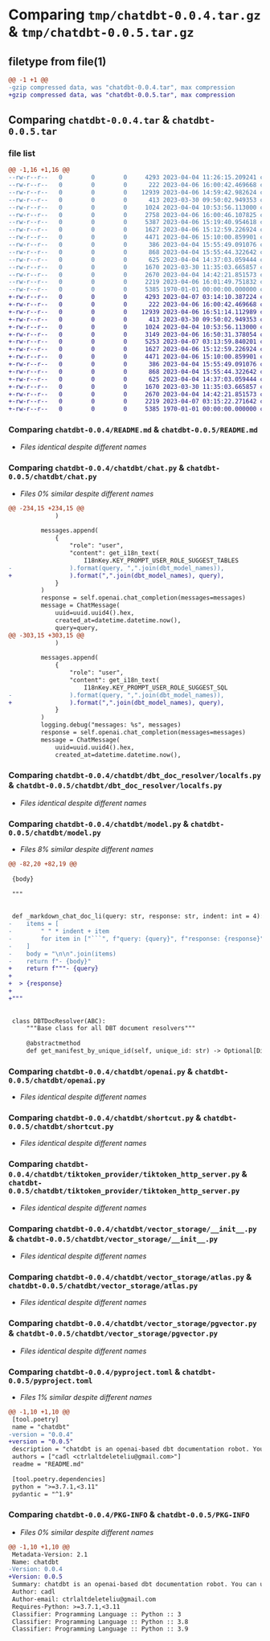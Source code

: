 # Comparing `tmp/chatdbt-0.0.4.tar.gz` & `tmp/chatdbt-0.0.5.tar.gz`

## filetype from file(1)

```diff
@@ -1 +1 @@
-gzip compressed data, was "chatdbt-0.0.4.tar", max compression
+gzip compressed data, was "chatdbt-0.0.5.tar", max compression
```

## Comparing `chatdbt-0.0.4.tar` & `chatdbt-0.0.5.tar`

### file list

```diff
@@ -1,16 +1,16 @@
--rw-r--r--   0        0        0     4293 2023-04-04 11:26:15.209241 chatdbt-0.0.4/README.md
--rw-r--r--   0        0        0      222 2023-04-06 16:00:42.469668 chatdbt-0.0.4/chatdbt/__init__.py
--rw-r--r--   0        0        0    12939 2023-04-06 14:59:42.982624 chatdbt-0.0.4/chatdbt/chat.py
--rw-r--r--   0        0        0      413 2023-03-30 09:50:02.949353 chatdbt-0.0.4/chatdbt/dbt_doc_resolver/__init__.py
--rw-r--r--   0        0        0     1024 2023-04-04 10:53:56.113000 chatdbt-0.0.4/chatdbt/dbt_doc_resolver/localfs.py
--rw-r--r--   0        0        0     2758 2023-04-06 16:00:46.107825 chatdbt-0.0.4/chatdbt/i18n.py
--rw-r--r--   0        0        0     5387 2023-04-06 15:19:40.954618 chatdbt-0.0.4/chatdbt/model.py
--rw-r--r--   0        0        0     1627 2023-04-06 15:12:59.226924 chatdbt-0.0.4/chatdbt/openai.py
--rw-r--r--   0        0        0     4471 2023-04-06 15:10:00.859901 chatdbt-0.0.4/chatdbt/shortcut.py
--rw-r--r--   0        0        0      386 2023-04-04 15:55:49.091076 chatdbt-0.0.4/chatdbt/tiktoken_provider/__init__.py
--rw-r--r--   0        0        0      868 2023-04-04 15:55:44.322642 chatdbt-0.0.4/chatdbt/tiktoken_provider/tiktoken_http_server.py
--rw-r--r--   0        0        0      625 2023-04-04 14:37:03.059444 chatdbt-0.0.4/chatdbt/vector_storage/__init__.py
--rw-r--r--   0        0        0     1670 2023-03-30 11:35:03.665857 chatdbt-0.0.4/chatdbt/vector_storage/atlas.py
--rw-r--r--   0        0        0     2670 2023-04-04 14:42:21.851573 chatdbt-0.0.4/chatdbt/vector_storage/pgvector.py
--rw-r--r--   0        0        0     2219 2023-04-06 16:01:49.751832 chatdbt-0.0.4/pyproject.toml
--rw-r--r--   0        0        0     5385 1970-01-01 00:00:00.000000 chatdbt-0.0.4/PKG-INFO
+-rw-r--r--   0        0        0     4293 2023-04-07 03:14:10.387224 chatdbt-0.0.5/README.md
+-rw-r--r--   0        0        0      222 2023-04-06 16:00:42.469668 chatdbt-0.0.5/chatdbt/__init__.py
+-rw-r--r--   0        0        0    12939 2023-04-06 16:51:14.112989 chatdbt-0.0.5/chatdbt/chat.py
+-rw-r--r--   0        0        0      413 2023-03-30 09:50:02.949353 chatdbt-0.0.5/chatdbt/dbt_doc_resolver/__init__.py
+-rw-r--r--   0        0        0     1024 2023-04-04 10:53:56.113000 chatdbt-0.0.5/chatdbt/dbt_doc_resolver/localfs.py
+-rw-r--r--   0        0        0     3149 2023-04-06 16:50:31.378054 chatdbt-0.0.5/chatdbt/i18n.py
+-rw-r--r--   0        0        0     5253 2023-04-07 03:13:59.840201 chatdbt-0.0.5/chatdbt/model.py
+-rw-r--r--   0        0        0     1627 2023-04-06 15:12:59.226924 chatdbt-0.0.5/chatdbt/openai.py
+-rw-r--r--   0        0        0     4471 2023-04-06 15:10:00.859901 chatdbt-0.0.5/chatdbt/shortcut.py
+-rw-r--r--   0        0        0      386 2023-04-04 15:55:49.091076 chatdbt-0.0.5/chatdbt/tiktoken_provider/__init__.py
+-rw-r--r--   0        0        0      868 2023-04-04 15:55:44.322642 chatdbt-0.0.5/chatdbt/tiktoken_provider/tiktoken_http_server.py
+-rw-r--r--   0        0        0      625 2023-04-04 14:37:03.059444 chatdbt-0.0.5/chatdbt/vector_storage/__init__.py
+-rw-r--r--   0        0        0     1670 2023-03-30 11:35:03.665857 chatdbt-0.0.5/chatdbt/vector_storage/atlas.py
+-rw-r--r--   0        0        0     2670 2023-04-04 14:42:21.851573 chatdbt-0.0.5/chatdbt/vector_storage/pgvector.py
+-rw-r--r--   0        0        0     2219 2023-04-07 03:15:22.271642 chatdbt-0.0.5/pyproject.toml
+-rw-r--r--   0        0        0     5385 1970-01-01 00:00:00.000000 chatdbt-0.0.5/PKG-INFO
```

### Comparing `chatdbt-0.0.4/README.md` & `chatdbt-0.0.5/README.md`

 * *Files identical despite different names*

### Comparing `chatdbt-0.0.4/chatdbt/chat.py` & `chatdbt-0.0.5/chatdbt/chat.py`

 * *Files 0% similar despite different names*

```diff
@@ -234,15 +234,15 @@
             )
 
         messages.append(
             {
                 "role": "user",
                 "content": get_i18n_text(
                     I18nKey.KEY_PROMPT_USER_ROLE_SUGGEST_TABLES
-                ).format(query, ",".join(dbt_model_names)),
+                ).format(",".join(dbt_model_names), query),
             }
         )
         response = self.openai.chat_completion(messages=messages)
         message = ChatMessage(
             uuid=uuid.uuid4().hex,
             created_at=datetime.datetime.now(),
             query=query,
@@ -303,15 +303,15 @@
             )
 
         messages.append(
             {
                 "role": "user",
                 "content": get_i18n_text(
                     I18nKey.KEY_PROMPT_USER_ROLE_SUGGEST_SQL
-                ).format(query, ",".join(dbt_model_names)),
+                ).format(",".join(dbt_model_names), query),
             }
         )
         logging.debug("messages: %s", messages)
         response = self.openai.chat_completion(messages=messages)
         message = ChatMessage(
             uuid=uuid.uuid4().hex,
             created_at=datetime.datetime.now(),
```

### Comparing `chatdbt-0.0.4/chatdbt/dbt_doc_resolver/localfs.py` & `chatdbt-0.0.5/chatdbt/dbt_doc_resolver/localfs.py`

 * *Files identical despite different names*

### Comparing `chatdbt-0.0.4/chatdbt/model.py` & `chatdbt-0.0.5/chatdbt/model.py`

 * *Files 8% similar despite different names*

```diff
@@ -82,20 +82,19 @@
 
 {body}
 
 """
 
 
 def _markdown_chat_doc_li(query: str, response: str, indent: int = 4):
-    items = [
-        " " * indent + item
-        for item in ["```", f"query: {query}", f"response: {response}", "```"]
-    ]
-    body = "\n\n".join(items)
-    return f"- {body}"
+    return f"""- {query}
+
+  > {response}
+
+"""
 
 
 class DBTDocResolver(ABC):
     """Base class for all DBT document resolvers"""
 
     @abstractmethod
     def get_manifest_by_unique_id(self, unique_id: str) -> Optional[Dict]:
```

### Comparing `chatdbt-0.0.4/chatdbt/openai.py` & `chatdbt-0.0.5/chatdbt/openai.py`

 * *Files identical despite different names*

### Comparing `chatdbt-0.0.4/chatdbt/shortcut.py` & `chatdbt-0.0.5/chatdbt/shortcut.py`

 * *Files identical despite different names*

### Comparing `chatdbt-0.0.4/chatdbt/tiktoken_provider/tiktoken_http_server.py` & `chatdbt-0.0.5/chatdbt/tiktoken_provider/tiktoken_http_server.py`

 * *Files identical despite different names*

### Comparing `chatdbt-0.0.4/chatdbt/vector_storage/__init__.py` & `chatdbt-0.0.5/chatdbt/vector_storage/__init__.py`

 * *Files identical despite different names*

### Comparing `chatdbt-0.0.4/chatdbt/vector_storage/atlas.py` & `chatdbt-0.0.5/chatdbt/vector_storage/atlas.py`

 * *Files identical despite different names*

### Comparing `chatdbt-0.0.4/chatdbt/vector_storage/pgvector.py` & `chatdbt-0.0.5/chatdbt/vector_storage/pgvector.py`

 * *Files identical despite different names*

### Comparing `chatdbt-0.0.4/pyproject.toml` & `chatdbt-0.0.5/pyproject.toml`

 * *Files 1% similar despite different names*

```diff
@@ -1,10 +1,10 @@
 [tool.poetry]
 name = "chatdbt"
-version = "0.0.4"
+version = "0.0.5"
 description = "chatdbt is an openai-based dbt documentation robot. You can use natural language to describe your data query requirements to the robot, and chatdbt will help you select the dbt model you need, or generate sql responses based on these dbt models to meet your need"
 authors = ["cadl <ctrlaltdeleteliu@gmail.com>"]
 readme = "README.md"
 
 [tool.poetry.dependencies]
 python = ">=3.7.1,<3.11"
 pydantic = "^1.9"
```

### Comparing `chatdbt-0.0.4/PKG-INFO` & `chatdbt-0.0.5/PKG-INFO`

 * *Files 0% similar despite different names*

```diff
@@ -1,10 +1,10 @@
 Metadata-Version: 2.1
 Name: chatdbt
-Version: 0.0.4
+Version: 0.0.5
 Summary: chatdbt is an openai-based dbt documentation robot. You can use natural language to describe your data query requirements to the robot, and chatdbt will help you select the dbt model you need, or generate sql responses based on these dbt models to meet your need
 Author: cadl
 Author-email: ctrlaltdeleteliu@gmail.com
 Requires-Python: >=3.7.1,<3.11
 Classifier: Programming Language :: Python :: 3
 Classifier: Programming Language :: Python :: 3.8
 Classifier: Programming Language :: Python :: 3.9
```

